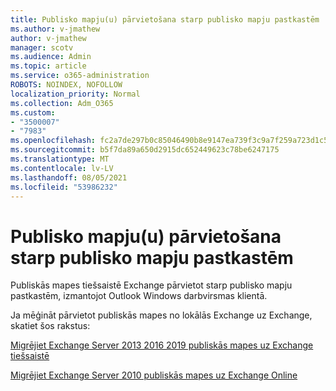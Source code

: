 ```yaml
---
title: Publisko mapju(u) pārvietošana starp publisko mapju pastkastēm
ms.author: v-jmathew
author: v-jmathew
manager: scotv
ms.audience: Admin
ms.topic: article
ms.service: o365-administration
ROBOTS: NOINDEX, NOFOLLOW
localization_priority: Normal
ms.collection: Adm_O365
ms.custom:
- "3500007"
- "7983"
ms.openlocfilehash: fc2a7de297b0c85046490b8e9147ea739f3c9a7f259a723d1c5ab95d57006fbb
ms.sourcegitcommit: b5f7da89a650d2915dc652449623c78be6247175
ms.translationtype: MT
ms.contentlocale: lv-LV
ms.lasthandoff: 08/05/2021
ms.locfileid: "53986232"
---
```

# <a name="move-public-folders-between-public-folder-mailboxes"></a>Publisko mapju(u) pārvietošana starp publisko mapju pastkastēm

Publiskās mapes tiešsaistē Exchange pārvietot starp publisko mapju pastkastēm, izmantojot Outlook Windows darbvirsmas klientā.

Ja mēģināt pārvietot publiskās mapes no lokālās Exchange uz Exchange, skatiet šos rakstus:

[Migrējiet Exchange Server 2013 2016 2019 publiskās mapes uz Exchange tiešsaistē](https://aka.ms/ModernPFToEXO)

[Migrējiet Exchange Server 2010 publiskās mapes uz Exchange Online](https://aka.ms/LegacyPFToEXO)
